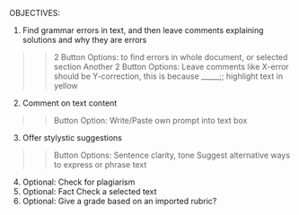 OBJECTIVES:

1. Find grammar errors in text, and then leave comments explaining solutions and why they are errors
>> 2 Button Options: to find errors in whole document, or selected section
>> Another 2 Button Options: Leave comments like X-error should be Y-correction, this is because _____;; highlight text in yellow
2. Comment on text content
>> Button Option: Write/Paste own prompt into text box 
3. Offer stylystic suggestions
>> Button Options: Sentence clarity, tone
>> Suggest alternative ways to express or phrase text
4. Optional: Check for plagiarism
5. Optional: Fact Check a selected text
6. Optional: Give a grade based on an imported rubric?
